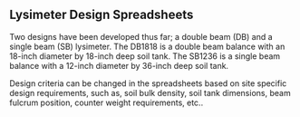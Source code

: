 ## Lysimeter Design Spreadsheets

Two designs have been developed thus far; a double beam (DB) and a single beam (SB) lysimeter.  The DB1818 is a double beam balance with an 18-inch diameter by 18-inch deep soil tank.  The SB1236 is a single beam balance with a 12-inch diameter by 36-inch deep soil tank.

Design criteria can be changed in the spreadsheets based on site specific design requirements, such as, soil bulk density, soil tank dimensions, beam fulcrum position, counter weight requirements, etc..
